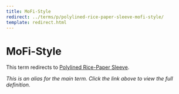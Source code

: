 ```yaml
---
title: MoFi-Style
redirect: ../terms/p/polylined-rice-paper-sleeve-mofi-style/
template: redirect.html
---
```


# MoFi-Style

This term redirects to [Polylined Rice-Paper Sleeve](../terms/p/polylined-rice-paper-sleeve-mofi-style/).

*This is an alias for the main term. Click the link above to view the full definition.*
